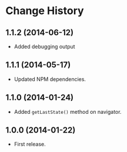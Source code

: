 # Change History

## 1.1.2 (2014-06-12)

* Added debugging output

## 1.1.1 (2014-05-17)

* Updated NPM dependencies.

## 1.1.0 (2014-01-24)

* Added `getLastState()` method on navigator.

## 1.0.0 (2014-01-22)

* First release.
